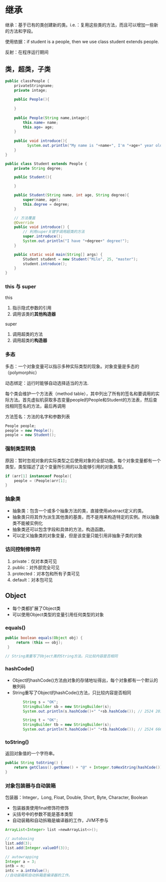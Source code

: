 # 继承

继承：基于已有的类创建新的类。i.e.：复用这些类的方法，而且可以增加一些新的方法和字段。

使用依据：if student is a people, then we use class student extends people.

反射：在程序运行期间

## 类，超类，子类

```java
public classPeople {
	privateStringname;
	private intage;
	
	public People(){
	
	}
	
	public People(String name,intage){
		this.name= name;
		this.age= age;
	}
	
	public void introduce(){
	      System.out.println("My name is "+name+", I'm "+age+" year old.");
	}
}

public class Student extends People {
	private String degree;

	public Student(){

	}

	public Student(String name, int age, String degree){
		super(name, age);
		this.degree = degree;
	}

	// 方法覆盖
	@Override
	public void introduce() {
		// 利用super关键字调用超类的方法
		super.introduce();
		System.out.println("I have "+degree+" degree!");
	}

	public static void main(String[] args) {
		Student student = new Student("Milo", 25, "master");
		student.introduce();
	}
}
```

### this 与 super

this

1. 指示隐式参数的引用
2. 调用该类的**其他构造器**

super

1. 调用超类的方法
2. 调用超类的**构造器**

### 多态

多态：一个对象变量可以指示多种实际类型的现象。对象变量是多态的（polymorphic）

动态绑定：运行时能够自动选择适当的方法.

每个类会维护一个方法表（method table），其中列出了所有的签名和要调用的实际方法。首先虚拟机获取多态变量people的People和Student的方法表，然后查找相同签名的方法，最后再调用

方法签名：方法的名字和参数列表

```java
People people;
people = new People();
people = new Student();
```

### 强制类型转换

原因：暂时忽视对象的实际类型之后使用对象的全部功能。每个对象变量都有一个类型，类型描述了这个变量所引用的以及能够引用的对象类型。

```java
if (arr[1] instanceof People){
	people = (People)arr[1];
}
```

### 抽象类

- 抽象类：包含一个或多个抽象方法的类，直接使用abstract定义的类。
- 抽象类只将其作为派生其他类的基类，而不是用来构造特定的实例。所以抽象类不能被实例化
- 抽象类还可以包含字段和具体的方法，构造函数。
- 可以定义抽象类的对象变量，但是该变量只能引用非抽象子类的对象

### 访问控制修饰符

1. private：仅对本类可见
2. public：对外部完全可见
3. protected：对本包和所有子类可见
4. default：对本包可见

## Object

- 每个类都扩展了Object类
- 可以使用Object类型的变量引用任何类型的对象

### equals()

```java
public boolean equals(Object obj) {
     return (this == obj);
 }

// String类重写了Object类的String方法。只比较内容是否相同
```

### hashCode()

- Object的hashCode()方法由对象的存储地址得出，每个对象都有一个默认的散列码
- String重写了Object的hashCode()方法，只比较内容是否相同

```java
		String s = "OK";
		StringBuilder sb = new StringBuilder(s);
		System.out.println(s.hashCode()+" "+sb.hashCode()); // 2524 2016447921

		String t = "OK";
		StringBuilder tb = new StringBuilder(s);
		System.out.println(t.hashCode()+" "+tb.hashCode()); // 2524 666988784
```

### toString()

返回对象值的一个字符串。

```java
public String toString() {
    return getClass().getName() + "@" + Integer.toHexString(hashCode());
}
```

### 对象包装器与自动装箱

包装器：Integer，Long, Float, Double, Short, Byte, Character, Boolean

- 包装器类使用final修饰符修饰
- 尖括号中的参数不能是基本类型
- 自动装箱和自动拆箱是编译器的工作，JVM不参与

```java
ArrayList<Integer> list =newArrayList<>();

// autoboxing
list.add(3);
list.add(Integer.valueOf(3));

// autowrapping
Integer a = 3;
intb = n;
intc = a.intValue();
//自动装箱和自动拆箱是编译器的工作。
```